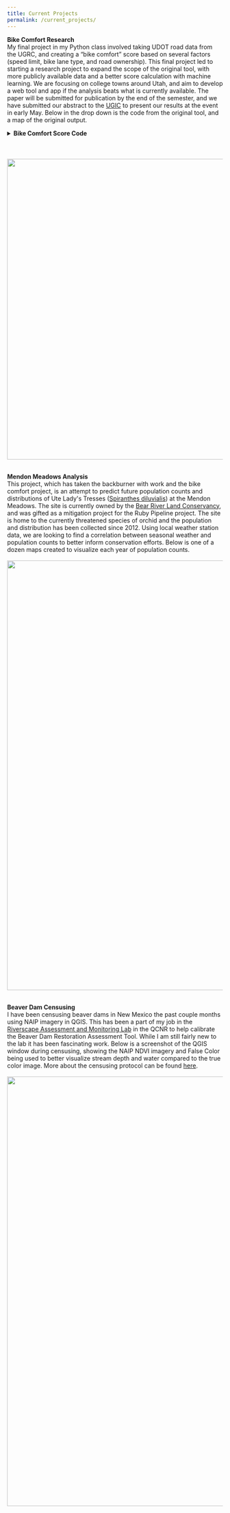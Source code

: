 ```yaml
---
title: Current Projects
permalink: /current_projects/
---
```

<strong>Bike Comfort Research</strong>
<br>
My final project in my Python class involved taking UDOT road data from the UGRC, and creating a “bike comfort” score based on several factors (speed limit, bike lane type, and road ownership). This final project led to starting a research project to expand the scope of the original tool, with more publicly available data and a better score calculation with machine learning. We are focusing on college towns around Utah, and aim to develop a web tool and app if the analysis beats what is currently available. The paper will be submitted for publication by the end of the semester, and we have submitted our abstract to the <a href="https://ugic.org/" target="_blank">UGIC</a> to present our results at the event in early May. Below in the drop down is the code from the original tool, and a map of the original output.
<details>
<summary><b>Bike Comfort Score Code</b></summary>
<br>
<pre>
<code>
            if 1 < speed_limit <= 20:
                comfort_score += 4
            if speed_limit <= 25:
                comfort_score += 3
            if 25 < speed_limit <= 30:
                comfort_score += 2
            if 30 < speed_limit <= 50:
                comfort_score += 1
            if speed_limit > 50:
                comfort_score -= 1
            if speed_limit is None:
                comfort_score += 0

            if bike_right == "2B":
                comfort_score += 1
            if bike_left == "2B":
                comfort_score += 1
            if bike_right == "4B":
                comfort_score += 2
            if bike_left == "4B":
                comfort_score += 2
            if bike_right == "1B":
                comfort_score += 2
            if bike_left == "1B":
                comfort_score += 2
        
            if dot_fclass == "UDOT":
                comfort_score -= 1

</code>
</pre>
</details>
<br><br>
<br>
<img src="https://afielder02.github.io/GISPortfolio/assets/maps/SLC_DEMO.jpg" width="700" height="700">
</details>
<br><br>

<strong>Mendon Meadows Analysis</strong>
<br>
This project, which has taken the backburner with work and the bike comfort project, is an attempt to predict future population counts and distributions of Ute Lady's Tresses (<a href="https://plants.usda.gov/DocumentLibrary/plantguide/pdf/pg_spdi6.pdf">Spiranthes diluvialis</a>) at the Mendon Meadows. The site is currently owned by the <a href="https://www.bearriverlandconservancy.org/mendon-meadows">Bear River Land Conservancy</a>, and was gifted as a mitigation project for the Ruby Pipeline project. The site is home to the currently threatened species of orchid and the population and distribution has been collected since 2012. Using local weather station data, we are looking to find a correlation between seasonal weather and population counts to better inform conservation efforts. Below is one of a dozen maps created to visualize each year of population counts.
<br><br>
<img src="https://afielder02.github.io/GISPortfolio/assets/maps/MM.png" width="1000" height="1000">
<br><br>

<strong>Beaver Dam Censusing</strong>
<br>
I have been censusing beaver dams in New Mexico the past couple months using NAIP imagery in QGIS. This has been a part of my job in the <a href="http://etal.joewheaton.org/">Riverscape Assessment and Monitoring Lab</a> in the QCNR to help calibrate the Beaver Dam Restoration Assessment Tool. While I am still fairly new to the lab it has been fascinating work. Below is a screenshot of the QGIS window during censusing, showing the NAIP NDVI imagery and False Color being used to better visualize stream depth and water compared to the true color image. More about the censusing protocol can be found <a href="https://riverscapes.freshdesk.com/support/solutions/articles/153000228398-beaver-dam-censusing-with-qris">here</a>.
<br><br>
<img src="https://afielder02.github.io/GISPortfolio/assets/images/RAM.png" width="1000" height="1000">
<br><br>
